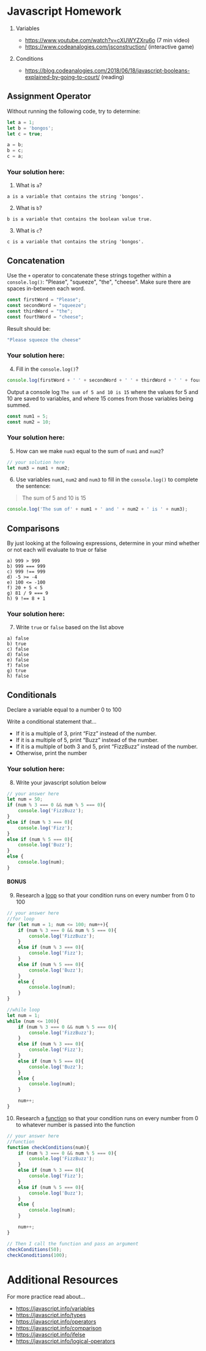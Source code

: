 # Javascript Homework

1.  Variables
    - https://www.youtube.com/watch?v=cXUWYZXru6o (7 min video)
    - https://www.codeanalogies.com/jsconstruction/ (interactive game)

2.  Conditions
    - https://blog.codeanalogies.com/2018/06/18/javascript-booleans-explained-by-going-to-court/ (reading)


## Assignment Operator
Without running the following code, try to determine:

```js
let a = 1;
let b = 'bongos';
let c = true;

a = b;
b = c;
c = a;
```

### Your solution here:
1.  What is `a`?
```
a is a variable that contains the string 'bongos'.
```
2.  What is `b`?
```
b is a variable that contains the boolean value true.
```
3.  What is `c`?
```
c is a variable that contains the string 'bongos'.
```

## Concatenation
Use the `+` operator to concatenate these strings together within a `console.log()`: "Please", "squeeze", "the", "cheese". Make sure there are spaces in-between each word.

```js
const firstWord = "Please";
const secondWord = "squeeze";
const thirdWord = "the";
const fourthWord = "cheese";
```
Result should be:
```js
"Please squeeze the cheese"
```

### Your solution here:
4.  Fill in the `console.log()`?
```js
console.log(firstWord + ' ' + secondWord + ' ' + thirdWord + ' ' + fourthWord)
```

Output a console log `The sum of 5 and 10 is 15` where the values for 5 and 10 are saved to variables, and where 15 comes from those variables being summed.
```js
const num1 = 5;
const num2 = 10;
```

### Your solution here:
5.  How can we make `num3` equal to the sum of `num1` and `num2`?
```js
// your solution here
let num3 = num1 + num2;
```
6.  Use variables `num1`, `num2` and `num3` to fill in the `console.log()` to complete the sentence: 

>The sum of 5 and 10 is 15

```js
console.log('The sum of' + num1 + ' and ' + num2 + ' is ' + num3);
```

## Comparisons
By just looking at the following expressions, determine in your mind whether or not each will evaluate to true or false
```
a) 999 > 999
b) 999 === 999 
c) 999 !== 999
d) -5 >= -4
e) 100 <= -100
f) 20 + 5 < 5 
g) 81 / 9 === 9
h) 9 !== 8 + 1
```
### Your solution here:
7.  Write `true` or `false` based on the list above
```
a) false
b) true
c) false
d) false
e) false
f) false
g) true
h) false
```

## Conditionals
Declare a variable equal to a number 0 to 100

Write a conditional statement that...
- If it is a multiple of 3, print “Fizz” instead of the number.
- If it is a multiple of 5, print “Buzz” instead of the number.
- If it is a multiple of both 3 and 5, print “FizzBuzz” instead of the number.
- Otherwise, print the number

### Your solution here:
8.  Write your javascript solution below
```js
// your answer here
let num = 50;
if (num % 3 === 0 && num % 5 === 0){
    console.log('FizzBuzz');
}
else if (num % 3 === 0){
    console.log('Fizz');
}
else if (num % 5 === 0){
    console.log('Buzz');
}
else {
    console.log(num);
}
```

#### BONUS
9.  Research a [loop](https://javascript.info/while-for) so that your condition runs on every number from 0 to 100
```js
// your answer here
//for loop
for (let num = 1; num <= 100; num++){
    if (num % 3 === 0 && num % 5 === 0){
        console.log('FizzBuzz');
    }
    else if (num % 3 === 0){
        console.log('Fizz');
    }  
    else if (num % 5 === 0){
        console.log('Buzz');
    }
    else {
        console.log(num);
    }
}

//while loop
let num = 1;
while (num <= 100){
    if (num % 3 === 0 && num % 5 === 0){
        console.log('FizzBuzz');
    }
    else if (num % 3 === 0){
        console.log('Fizz');
    }  
    else if (num % 5 === 0){
        console.log('Buzz');
    }
    else {
        console.log(num);
    }

    num++;
}
```
10.  Research a [function](https://javascript.info/function-basics) so that your condition runs on every number from 0 to whatever number is passed into the function
```js
// your answer here
//function
function checkConditions(num){
    if (num % 3 === 0 && num % 5 === 0){
        console.log('FizzBuzz');
    }
    else if (num % 3 === 0){
        console.log('Fizz');
    }  
    else if (num % 5 === 0){
        console.log('Buzz');
    }
    else {
        console.log(num);
    }

    num++;
}

// Then I call the function and pass an argument
checkConditions(50);
checkConoditions(100);
```

# Additional Resources
For more practice read about...
- https://javascript.info/variables
- https://javascript.info/types
- https://javascript.info/operators
- https://javascript.info/comparison
- https://javascript.info/ifelse
- https://javascript.info/logical-operators